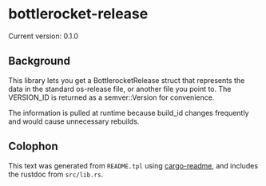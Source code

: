 # bottlerocket-release

Current version: 0.1.0

## Background

This library lets you get a BottlerocketRelease struct that represents the data in the standard os-release file, or another file you point to.
The VERSION_ID is returned as a semver::Version for convenience.

The information is pulled at runtime because build_id changes frequently and would cause unnecessary rebuilds.

## Colophon

This text was generated from `README.tpl` using [cargo-readme](https://crates.io/crates/cargo-readme), and includes the rustdoc from `src/lib.rs`.
